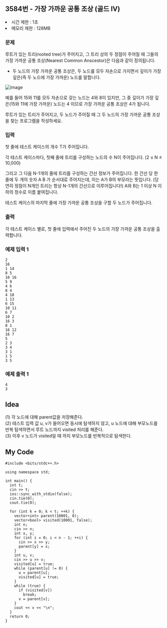 ## 3584번 - 가장 가까운 공통 조상 (골드 IV)

<li>시간 제한 : 1초</li>
<li>메모리 제한 : 128MB</li>

### 문제
루트가 있는 트리(rooted tree)가 주어지고, 그 트리 상의 두 정점이 주어질 때 그들의 가장 가까운 공통 조상(Nearest Common Anscestor)은 다음과 같이 정의됩니다.<br>

* 두 노드의 가장 가까운 공통 조상은, 두 노드를 모두 자손으로 가지면서 깊이가 가장 깊은(즉 두 노드에 가장 가까운) 노드를 말합니다.

![image](https://user-images.githubusercontent.com/82569171/227779848-0e083e60-3c4f-465e-85ad-6c22613a6362.png)<br>

예를 들어  15와 11를 모두 자손으로 갖는 노드는 4와 8이 있지만, 그 중 깊이가 가장 깊은(15와 11에 가장 가까운) 노드는 4 이므로 가장 가까운 공통 조상은 4가 됩니다.<br>

루트가 있는 트리가 주어지고, 두 노드가 주어질 때 그 두 노드의 가장 가까운 공통 조상을 찾는 프로그램을 작성하세요.<br>

### 입력
첫 줄에 테스트 케이스의 개수 T가 주어집니다.<br>

각 테스트 케이스마다, 첫째 줄에 트리를 구성하는 노드의 수 N이 주어집니다. (2 ≤ N ≤ 10,000)<br>

그리고 그 다음 N-1개의 줄에 트리를 구성하는 간선 정보가 주어집니다. 한 간선 당 한 줄에 두 개의 숫자 A B 가 순서대로 주어지는데, 이는 A가 B의 부모라는 뜻입니다. (당연히 정점이 N개인 트리는 항상 N-1개의 간선으로 이루어집니다!) A와 B는 1 이상 N 이하의 정수로 이름 붙여집니다.<br>

테스트 케이스의 마지막 줄에 가장 가까운 공통 조상을 구할 두 노드가 주어집니다.<br>

### 출력
각 테스트 케이스 별로, 첫 줄에 입력에서 주어진 두 노드의 가장 가까운 공통 조상을 출력합니다.<br>

### 예제 입력 1
```
2
16
1 14
8 5
10 16
5 9
4 6
8 4
4 10
1 13
6 15
10 11
6 7
10 2
16 3
8 1
16 12
16 7
5
2 3
3 4
3 1
1 5
3 5
```
### 예제 출력 1
```
4
3
```

## Idea
(1) 각 노드에 대해 parent값을 저장해준다.<br>
(2) 테스트 입력 값 u, v가 들어오면 동시에 탐색하지 않고, u 노드에 대해 부모노드를 반복 탐색하면서 루트 노드까지 visited 처리를 해준다.<br>
(3) 이후 v 노드가 visited일 때 까지 부모노드를 반복적으로 탐색한다.<br>

## My Code
```
#include <bits/stdc++.h>

using namespace std;

int main() {
  int t;
  cin >> t;
  ios::sync_with_stdio(false);
  cin.tie(0);
  cout.tie(0);

  for (int k = 0; k < t; ++k) {
    vector<int> parent(10001, 0);
    vector<bool> visited(10001, false);
    int n;
    cin >> n;
    int x, y;
    for (int i = 0; i < n - 1; ++i) {
      cin >> x >> y;
      parent[y] = x;
    }
    int u, v;
    cin >> u >> v;
    visited[u] = true;
    while (parent[u] != 0) {
      u = parent[u];
      visited[u] = true;
    }
    while (true) {
      if (visited[v])
        break;
      v = parent[v];
    }
    cout << v << "\n";
  }
  return 0;
}
```
